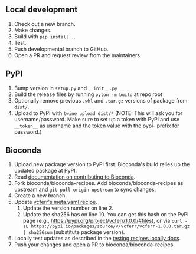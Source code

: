 ## Local development

1. Check out a new branch. 
1. Make changes. 
1. Build with `pip install .`. 
1. Test.
1. Push developmental branch to GitHub.
1. Open a PR and request review from the maintainers.

## PyPI

1. Bump version in `setup.py` and `__init__.py`
1. Build the release files by running `pyton -m build` at repo root
1. Optionally remove previous `.whl` and `.tar.gz` versions of package from `dist/`.
1. Upload to PyPI with `twine upload dist/*` (NOTE: This will ask you for username/password. Make sure to set up a token with PyPi and use `__token__` as username and the token value with the pypi- prefix for password.)

## Bioconda

1. Upload new package version to PyPI first. Bioconda's build relies up the updated package at PyPI.
1. Read [documentation on contributing to Bioconda](https://bioconda.github.io/contributor/index.html).
1. Fork bioconda/bioconda-recipes. Add bioconda/bioconda-recipes as upstream and `git pull origin upstream` to sync changes.
1. Create a new branch.
1. Update [vcferr's meta.yaml recipe](https://github.com/bioconda/bioconda-recipes/blob/master/recipes/vcferr/meta.yaml).
   1. Update the version number on line 2. 
   2. Update the sha256 has on line 10. You can get this hash on the PyPI page (e.g., https://pypi.org/project/vcferr/1.0.0/#files), or via `curl -sL https://pypi.io/packages/source/v/vcferr/vcferr-1.0.0.tar.gz | sha256sum` (substitute package version).
1. Locally test updates as described in the [testing recipes locally docs](https://bioconda.github.io/contributor/building-locally.html).
1. Push your changes and open a PR to bioconda/bioconda-recipes.
